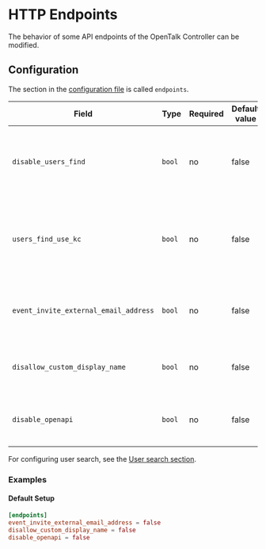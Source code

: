 # HTTP Endpoints

The behavior of some API endpoints of the OpenTalk Controller can be modified.

## Configuration

The section in the [configuration file](configuration.md) is called `endpoints`.

| Field                                 | Type   | Required | Default value | Description                                                                                                                                                                                                                                                   |
| ------------------------------------- | ------ | -------- | ------------- | ------------------------------------------------------------------------------------------------------------------------------------------------------------------------------------------------------------------------------------------------------------- |
| `disable_users_find`                  | `bool` | no       | false         | Disables the `GET /users/find` endpoint completely. The endpoint will return a `404 Not Found` response when this is enabled. This is deprecated, replace with `user_search.users_find_behavior`.                                                             |
| `users_find_use_kc`                   | `bool` | no       | false         | Use [Keycloaks](keycloak.md) user database in the user search for the `GET /users/find` endpoint. Search results may include users that were never registered on the OpenTalk Controller. This is deprecated, replace with `user_search.users_find_behavior`. |
| `event_invite_external_email_address` | `bool` | no       | false         | Affects the `POST /events/{event_id}/invites` endpoint and allows users to invite email addresses that are unknown to the Controller or Keycloak.                                                                                                             |
| `disallow_custom_display_name`        | `bool` | no       | false         | Enforces the display name that was provided by Keycloak and disallows users to change their display names via the `PATCH /users/me` endpoint.                                                                                                                 |
| `disable_openapi`                     | `bool` | no       | false         | Disables the `GET /v1/openapi.json` and `GET /swagger` endpoints which serve information about the OpenTalk controller WebAPI.                                                                                                                                |

For configuring user search, see the [User search section](user_search.md).

### Examples

#### Default Setup

```toml
[endpoints]
event_invite_external_email_address = false
disallow_custom_display_name = false
disable_openapi = false
```
